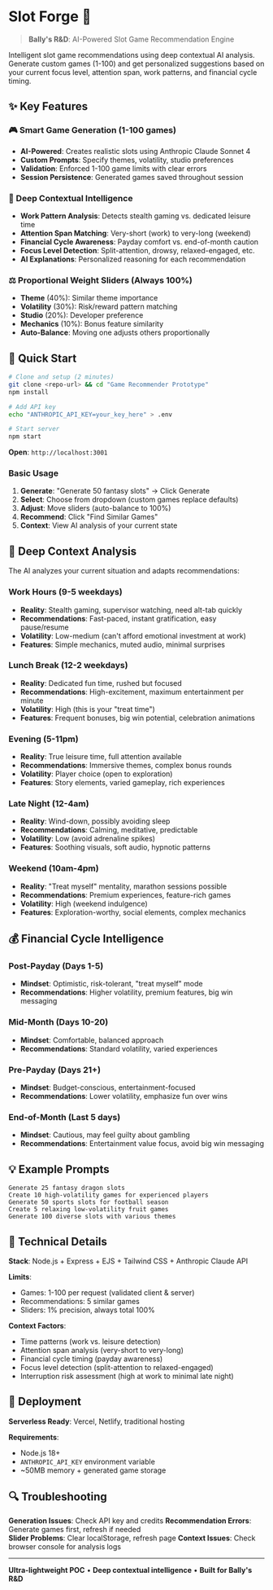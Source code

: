 # Slot Forge 🎰

> **Bally's R&D**: AI-Powered Slot Game Recommendation Engine

Intelligent slot game recommendations using deep contextual AI analysis. Generate custom games (1-100) and get personalized suggestions based on your current focus level, attention span, work patterns, and financial cycle timing.

## ✨ Key Features

### 🎮 Smart Game Generation (1-100 games)
- **AI-Powered**: Creates realistic slots using Anthropic Claude Sonnet 4
- **Custom Prompts**: Specify themes, volatility, studio preferences  
- **Validation**: Enforced 1-100 game limits with clear errors
- **Session Persistence**: Generated games saved throughout session

### 🧠 Deep Contextual Intelligence
- **Work Pattern Analysis**: Detects stealth gaming vs. dedicated leisure time
- **Attention Span Matching**: Very-short (work) to very-long (weekend)
- **Financial Cycle Awareness**: Payday comfort vs. end-of-month caution
- **Focus Level Detection**: Split-attention, drowsy, relaxed-engaged, etc.
- **AI Explanations**: Personalized reasoning for each recommendation

### ⚖️ Proportional Weight Sliders (Always 100%)
- **Theme** (40%): Similar theme importance
- **Volatility** (30%): Risk/reward pattern matching  
- **Studio** (20%): Developer preference
- **Mechanics** (10%): Bonus feature similarity
- **Auto-Balance**: Moving one adjusts others proportionally

## 🚀 Quick Start

```bash
# Clone and setup (2 minutes)
git clone <repo-url> && cd "Game Recommender Prototype"
npm install

# Add API key  
echo "ANTHROPIC_API_KEY=your_key_here" > .env

# Start server
npm start
```

**Open**: `http://localhost:3001`

### Basic Usage
1. **Generate**: "Generate 50 fantasy slots" → Click Generate
2. **Select**: Choose from dropdown (custom games replace defaults)  
3. **Adjust**: Move sliders (auto-balance to 100%)
4. **Recommend**: Click "Find Similar Games"
5. **Context**: View AI analysis of your current state

## 🧠 Deep Context Analysis

The AI analyzes your current situation and adapts recommendations:

### Work Hours (9-5 weekdays)
- **Reality**: Stealth gaming, supervisor watching, need alt-tab quickly
- **Recommendations**: Fast-paced, instant gratification, easy pause/resume
- **Volatility**: Low-medium (can't afford emotional investment at work)
- **Features**: Simple mechanics, muted audio, minimal surprises

### Lunch Break (12-2 weekdays)  
- **Reality**: Dedicated fun time, rushed but focused
- **Recommendations**: High-excitement, maximum entertainment per minute
- **Volatility**: High (this is your "treat time")
- **Features**: Frequent bonuses, big win potential, celebration animations

### Evening (5-11pm)
- **Reality**: True leisure time, full attention available
- **Recommendations**: Immersive themes, complex bonus rounds  
- **Volatility**: Player choice (open to exploration)
- **Features**: Story elements, varied gameplay, rich experiences

### Late Night (12-4am)
- **Reality**: Wind-down, possibly avoiding sleep
- **Recommendations**: Calming, meditative, predictable
- **Volatility**: Low (avoid adrenaline spikes)
- **Features**: Soothing visuals, soft audio, hypnotic patterns

### Weekend (10am-4pm)
- **Reality**: "Treat myself" mentality, marathon sessions possible
- **Recommendations**: Premium experiences, feature-rich games
- **Volatility**: High (weekend indulgence)
- **Features**: Exploration-worthy, social elements, complex mechanics

## 💰 Financial Cycle Intelligence

### Post-Payday (Days 1-5)
- **Mindset**: Optimistic, risk-tolerant, "treat myself" mode
- **Recommendations**: Higher volatility, premium features, big win messaging

### Mid-Month (Days 10-20)
- **Mindset**: Comfortable, balanced approach
- **Recommendations**: Standard volatility, varied experiences

### Pre-Payday (Days 21+)
- **Mindset**: Budget-conscious, entertainment-focused
- **Recommendations**: Lower volatility, emphasize fun over wins

### End-of-Month (Last 5 days)  
- **Mindset**: Cautious, may feel guilty about gambling
- **Recommendations**: Entertainment value focus, avoid big win messaging

## 💡 Example Prompts

```
Generate 25 fantasy dragon slots
Create 10 high-volatility games for experienced players
Generate 50 sports slots for football season  
Create 5 relaxing low-volatility fruit games
Generate 100 diverse slots with various themes
```

## 🔧 Technical Details

**Stack**: Node.js + Express + EJS + Tailwind CSS + Anthropic Claude API

**Limits**:
- Games: 1-100 per request (validated client & server)
- Recommendations: 5 similar games  
- Sliders: 1% precision, always total 100%

**Context Factors**:
- Time patterns (work vs. leisure detection)
- Attention span analysis (very-short to very-long)
- Financial cycle timing (payday awareness)
- Focus level detection (split-attention to relaxed-engaged)
- Interruption risk assessment (high at work to minimal late night)

## 🚀 Deployment

**Serverless Ready**: Vercel, Netlify, traditional hosting

**Requirements**:
- Node.js 18+
- `ANTHROPIC_API_KEY` environment variable
- ~50MB memory + generated game storage

## 🔍 Troubleshooting

**Generation Issues**: Check API key and credits
**Recommendation Errors**: Generate games first, refresh if needed  
**Slider Problems**: Clear localStorage, refresh page
**Context Issues**: Check browser console for analysis logs

---

**Ultra-lightweight POC** • **Deep contextual intelligence** • **Built for Bally's R&D**